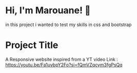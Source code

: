 # Hi, I'm Marouane! 👋

in this project i wanted to test my skills in css and bootstrap

# Project Title

A Responsive website inspired from a YT video 
Link : https://youtu.be/Fa1uybpY2Fo?si=fQmVZqcym3fgPsQq